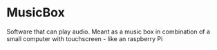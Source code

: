 # MusicBox
Software that can play audio. Meant as a music box in combination of a small computer with touchscreen - like  an raspberry Pi
